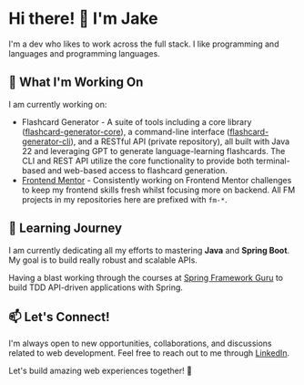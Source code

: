 # Hi there! 👋 I'm Jake

I'm a dev who likes to work across the full stack. I like programming and languages and programming languages.

## 🔨 What I'm Working On

I am currently working on:

- Flashcard Generator - A suite of tools including a core library ([flashcard-generator-core](https://github.com/jakegodsall/flashcard-generator-core)), a command-line interface ([flashcard-generator-cli](https://github.com/jakegodsall/flashcard-generator-cli)), and a RESTful API (private repository), all built with Java 22 and leveraging GPT to generate language-learning flashcards. The CLI and REST API utilize the core functionality to provide both terminal-based and web-based access to flashcard generation.
- [Frontend Mentor](https://www.frontendmentor.io/profile/jakegodsall) - Consistently working on Frontend Mentor challenges to keep my frontend skills fresh whilst focusing more on backend. All FM projects in my repositories here are prefixed with `fm-*`.

## 🌱 Learning Journey

I am currently dedicating all my efforts to mastering **Java** and **Spring Boot**. My goal is to build really robust and scalable APIs.

Having a blast working through the courses at [Spring Framework Guru](https://springframework.guru/) to build TDD API-driven applications with Spring.

## 📫 Let's Connect!

I'm always open to new opportunities, collaborations, and discussions related to web development. Feel free to reach out to me through [LinkedIn](https://www.linkedin.com/in/godsalljake/).

Let's build amazing web experiences together! 🚀
